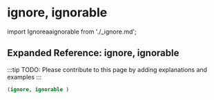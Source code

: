 # ignore, ignorable

import Ignoreaaignorable from './_ignore.md';

<Ignoreaaignorable />

## Expanded Reference: ignore, ignorable

:::tip
TODO: Please contribute to this page by adding explanations and examples
:::

```lisp
(ignore, ignorable )
```
